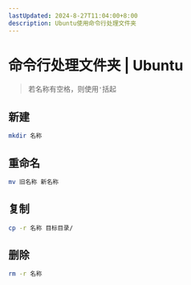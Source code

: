 ```yaml
---
lastUpdated: 2024-8-27T11:04:00+8:00
description: Ubuntu使用命令行处理文件夹
---
```


# 命令行处理文件夹 | Ubuntu

> 若名称有空格，则使用`'`括起

## 新建

```bash
mkdir 名称
```

## 重命名

```bash
mv 旧名称 新名称
```

## 复制

```bash
cp -r 名称 目标目录/
```

## 删除

```bash
rm -r 名称
```
